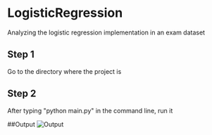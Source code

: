 # LogisticRegression
Analyzing the logistic regression implementation in an exam dataset

## Step 1 
Go to the directory where the project is

## Step 2
After typing "python main.py" in the command line, run it

##Output
![Output](https://user-images.githubusercontent.com/65414904/115762654-5fafef00-a3ac-11eb-8cba-7036a6fef99a.png)
